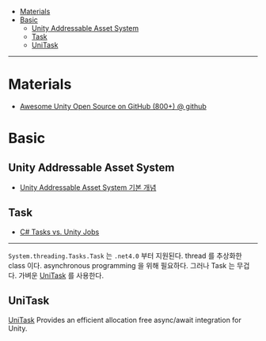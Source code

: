 - [Materials](#materials)
- [Basic](#basic)
  - [Unity Addressable Asset System](#unity-addressable-asset-system)
  - [Task](#task)
  - [UniTask](#unitask)

---

# Materials

* [Awesome Unity Open Source on GitHub (800+) @ github](https://github.com/baba-s/awesome-unity-open-source-on-github)

# Basic

## Unity Addressable Asset System

* [Unity Addressable Asset System 기본 개념](https://young-94.tistory.com/47)

## Task

* [C# Tasks vs. Unity Jobs](https://www.jacksondunstan.com/articles/4926)

---

`System.threading.Tasks.Task` 는 `.net4.0` 부터 지원된다. thread 를 추상화한 class 이다. asynchronous programming 을 위해 필요하다. 그러나 Task 는 무겁다. 가벼운 [UniTask](https://github.com/Cysharp/UniTask.git) 를 사용한다.

## UniTask

[UniTask](https://github.com/Cysharp/UniTask.git) Provides an efficient allocation free async/await integration for Unity.
